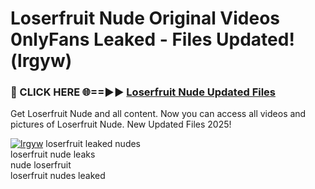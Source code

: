 # Loserfruit Nude Original Videos 0nlyFans Leaked - Files Updated! (lrgyw)

<h3>🔴 CLICK HERE 🌐==►► <a href="https://tinyurl.com/5h6xmrr3" rel="nofollow">Loserfruit Nude Updated Files</a></h3>

Get Loserfruit Nude and all content. Now you can access all videos and pictures of Loserfruit Nude. New Updated Files 2025!

[![lrgyw](https://i.imgur.com/KVD873Z.gif)](https://tinyurl.com/5h6xmrr3)
loserfruit leaked nudes<br>
loserfruit nude leaks<br>
nude loserfruit<br>
loserfruit nudes leaked